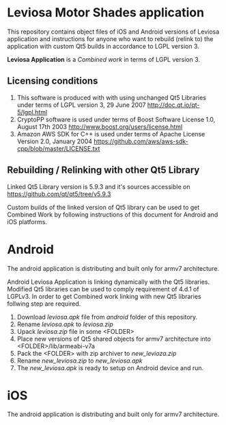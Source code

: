 # Leviosa Motor Shades application

This repository contains object files of iOS and Android versions of Leviosa application and instructions for anyone who want to rebuild (relink to) the application with custom Qt5 builds in accordance to LGPL version 3.

**Leviosa Application** is a *Combined work* in terms of LGPL version 3.

## Licensing conditions

1. This software is produced with with using unchanged Qt5 Libraries under terms of LGPL version 3, 29 June 2007 <http://doc.qt.io/qt-5/lgpl.html>
2. CryptoPP software is used under terms of Boost Software License 1.0, August 17th 2003 <http://www.boost.org/users/license.html> 
3. Amazon AWS SDK for C++ is used under terms of Apache License Version 2.0, January 2004 <https://github.com/aws/aws-sdk-cpp/blob/master/LICENSE.txt>


## Rebuilding / Relinking with other Qt5 Library

Linked Qt5 Library version is 5.9.3 and it's sources accessible on <https://github.com/qt/qt5/tree/v5.9.3>

Custom builds of the linked version of Qt5 library can be used to get Combined Work by following instructions of this document for Android and iOS platforms.

# Android

The android application is distributing and built only for armv7 architecture.

Android Leviosa Application is linking dynamically with the Qt5 libraries. Modified Qt5 libraries can be used to comply requirement of 4.d.1 of LGPLv3. In order to get Combined work linking with new Qt5 libraries follwing step are required.

1. Download _leviosa.apk_ file from _android_ folder of this repository.
2. Rename _leviosa.apk_ to _leviosa.zip_
3. Upack _leviosa.zip_ file in some \<FOLDER>
4. Place new versions of Qt5 shared objects for armv7 architecture into \<FOLDER>/lib/armeabi-v7a
5. Pack the \<FOLDER> with zip archiver to _new\_levioza.zip_
6. Rename _new\_leviosa.zip_ to _new\_leviosa.apk_
7. The _new\_leviosa.apk_ is ready to setup on Android device and run.

# iOS

The android application is distributing and built only for armv7 architecture.
